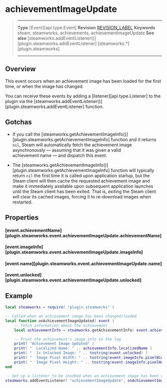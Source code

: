 # achievementImageUpdate

> --------------------- ------------------------------------------------------------------------------------------
> __Type__              [Event][api.type.Event]
> __Revision__          [REVISION_LABEL](REVISION_URL)
> __Keywords__          steam, steamworks, achievements, achievementImageUpdate
> __See also__          [steamworks.addEventListener()][plugin.steamworks.addEventListener]
>                       [steamworks.*][plugin.steamworks]
> --------------------- ------------------------------------------------------------------------------------------

## Overview

This event occurs when an achievement image has been loaded for the first time, or when the image has changed.

You can receive these events by adding a [listener][api.type.Listener] to the plugin via the [steamworks.addEventListener()][plugin.steamworks.addEventListener] function.


## Gotchas

* If you call the [steamworks.getAchievementImageInfo()][plugin.steamworks.getAchievementImageInfo] function and it returns `nil`, Steam will automatically fetch the achievement image asynchronously&nbsp;&mdash; assuming that it was given a valid achievement&nbsp;name&nbsp;&mdash; and dispatch this event.

* The [steamworks.getAchievementImageInfo()][plugin.steamworks.getAchievementImageInfo] function will typically return `nil` the first time it is called upon application startup, but the Steam client will then cache the requested achievement image and make it immediately available upon subsequent application launches until the Steam client has been exited. That is, exiting the Steam client will clear its cached images, forcing it to <nobr>re-download</nobr> images when restarted.


## Properties

#### [event.achievementName][plugin.steamworks.event.achievementImageUpdate.achievementName]

#### [event.imageInfo][plugin.steamworks.event.achievementImageUpdate.imageInfo]

#### [event.name][plugin.steamworks.event.achievementImageUpdate.name]

#### [event.unlocked][plugin.steamworks.event.achievementImageUpdate.unlocked]


## Example

``````lua
local steamworks = require( "plugin.steamworks" )

-- Called when an achievement image has been changed/loaded
local function onAchievementImageUpdated( event )
	-- Fetch information about the achievement
	local achievementInfo = steamworks.getAchievementInfo( event.achievementName )

	-- Print the achievement's image info to the log
	print( "Achievement Image Updated" )
	print( "  Localized Name: " .. achievementInfo.localizedName )
	print( "  Is Unlocked Image: " .. tostring(event.unlocked) )
	print( "  Image Pixel Width: " .. tostring(event.imageInfo.pixelWidth) )
	print( "  Image Pixel Height: " .. tostring(event.imageInfo.pixelHeight) )
end

-- Set up a listener to be invoked when an achievement image has been changed/loaded
steamworks.addEventListener( "achievementImageUpdate", onAchievementImageUpdated )
``````
